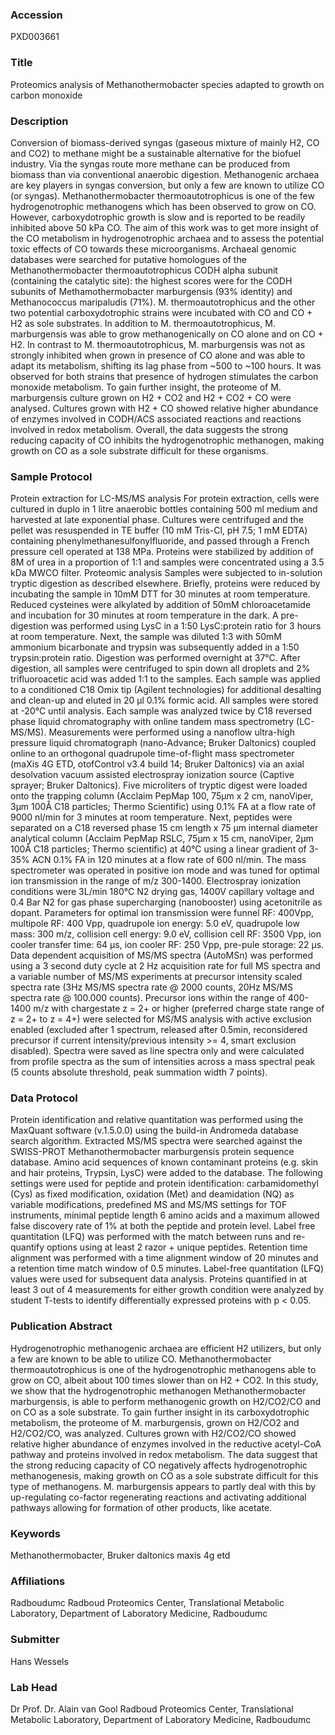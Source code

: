 ### Accession
PXD003661

### Title
Proteomics analysis of Methanothermobacter species adapted to growth on carbon monoxide

### Description
Conversion of biomass-derived syngas (gaseous mixture of mainly H2, CO and CO2) to methane might be a sustainable alternative for the biofuel industry. Via the syngas route more methane can be produced from biomass than via conventional anaerobic digestion. Methanogenic archaea are key players in syngas conversion, but only a few are known to utilize CO (or syngas). Methanothermobacter thermoautotrophicus is one of the few hydrogenotrophic methanogens which has been observed to grow on CO. However, carboxydotrophic growth is slow and is reported to be readily inhibited above 50 kPa CO. The aim of this work was to get more insight of the CO metabolism in hydrogenotrophic archaea and to assess the potential toxic effects of CO towards these microorganisms. Archaeal genomic databases were searched for putative homologues of the Methanothermobacter thermoautotrophicus CODH alpha subunit (containing the catalytic site): the highest scores were for the CODH subunits of Methamothermobacter marburgensis (93% identity) and Methanococcus maripaludis (71%). M. thermoautotrophicus and the other two potential carboxydotrophic strains were incubated with CO and CO + H2 as sole substrates. In addition to M. thermoautotrophicus, M. marburgensis was able to grow methanogenically on CO alone and on CO + H2. In contrast to M. thermoautotrophicus, M. marburgensis was not as strongly inhibited when grown in presence of CO alone and was able to adapt its metabolism, shifting its lag phase from ~500 to ~100 hours. It was observed for both strains that presence of hydrogen stimulates the carbon monoxide metabolism. To gain further insight, the proteome of M. marburgensis culture grown on H2 + CO2 and H2 + CO2 + CO were analysed. Cultures grown with H2 + CO showed relative higher abundance of enzymes involved in CODH/ACS associated reactions and reactions involved in redox metabolism. Overall, the data suggests the strong reducing capacity of CO inhibits the hydrogenotrophic methanogen, making growth on CO as a sole substrate difficult for these organisms.

### Sample Protocol
Protein extraction for LC-MS/MS analysis For protein extraction, cells were cultured in duplo in 1 litre anaerobic bottles containing 500 ml medium and harvested at late exponential phase. Cultures were centrifuged and the pellet was resuspended in TE buffer (10 mM Tris-Cl, pH 7.5; 1 mM EDTA) containing phenylmethanesulfonylfluoride, and passed through a French pressure cell operated at 138 MPa. Proteins were stabilized by addition of 8M of urea in a proportion of 1:1 and samples were concentrated using a 3.5 kDa MWCO filter.   Proteomic analysis Samples were subjected to in-solution tryptic digestion as described elsewhere. Briefly, proteins were reduced by incubating the sample in 10mM DTT for 30 minutes at room temperature. Reduced cysteines were alkylated by addition of 50mM chloroacetamide and incubation for 30 minutes at room temperature in the dark. A pre-digestion was performed using LysC in a 1:50 LysC:protein ratio for 3 hours at room temperature. Next, the sample was diluted 1:3 with 50mM ammonium bicarbonate and trypsin was subsequently added in a 1:50 trypsin:protein ratio. Digestion was performed overnight at 37°C. After digestion, all samples were centrifuged to spin down all droplets and 2% trifluoroacetic acid was added 1:1 to the samples. Each sample was applied to a conditioned C18 Omix tip (Agilent technologies) for additional desalting and clean-up and eluted in 20 µl 0.1% formic acid. All samples were stored at -20°C until analysis.  Each sample was analyzed twice by C18 reversed phase liquid chromatography with online tandem mass spectrometry (LC-MS/MS). Measurements were performed using a nanoflow ultra-high pressure liquid chromatograph (nano-Advance; Bruker Daltonics) coupled online to an orthogonal quadrupole time-of-flight mass spectrometer (maXis 4G ETD, otofControl v3.4 build 14; Bruker Daltonics) via an axial desolvation vacuum assisted electrospray ionization source (Captive sprayer; Bruker Daltonics). Five microliters of tryptic digest were loaded onto the trapping column (Acclaim PepMap 100, 75µm x 2 cm, nanoViper, 3µm 100Å C18 particles; Thermo Scientific) using 0.1% FA at a flow rate of 9000 nl/min for 3 minutes at room temperature. Next, peptides were separated on a C18 reversed phase 15 cm length x 75 µm internal diameter analytical column (Acclaim PepMap RSLC, 75µm x 15 cm, nanoViper, 2µm 100Å C18 particles; Thermo scientific) at 40°C using a linear gradient of 3-35% ACN 0.1% FA in 120 minutes at a flow rate of 600 nl/min. The mass spectrometer was operated in positive ion mode and was tuned for optimal ion transmission in the range of m/z 300-1400. Electrospray ionization conditions were 3L/min 180°C N2 drying gas, 1400V capillary voltage and 0.4 Bar N2 for gas phase supercharging (nanobooster) using acetonitrile as dopant. Parameters for optimal ion transmission were funnel RF: 400Vpp, multipole RF: 400 Vpp, quadrupole ion energy: 5.0 eV, quadrupole low mass: 300 m/z, collision cell energy: 9.0 eV, collision cell RF: 3500 Vpp, ion cooler transfer time: 64 µs, ion cooler RF: 250 Vpp, pre-pule storage: 22 µs. Data dependent acquisition of MS/MS spectra (AutoMSn) was performed using a 3 second duty cycle at 2 Hz acquisition rate for full MS spectra and a variable number of MS/MS experiments at precursor intensity scaled spectra rate (3Hz MS/MS spectra rate @ 2000 counts, 20Hz MS/MS spectra rate @ 100.000 counts). Precursor ions within the range of 400-1400 m/z with chargestate z = 2+ or higher (preferred charge state range of z = 2+ to z = 4+) were selected for MS/MS analysis with active exclusion enabled (excluded after 1 spectrum, released after 0.5min, reconsidered precursor if current intensity/previous intensity >= 4, smart exclusion disabled). Spectra were saved as line spectra only and were calculated from profile spectra as the sum of intensities across a mass spectral peak (5 counts absolute threshold, peak summation width 7 points).

### Data Protocol
Protein identification and relative quantitation was performed using the MaxQuant software (v.1.5.0.0)  using the build-in Andromeda database search algorithm. Extracted MS/MS spectra were searched against the SWISS-PROT Methanothermobacter marburgensis  protein sequence database. Amino acid sequences of known contaminant proteins (e.g. skin and hair proteins, Trypsin, LysC) were added to the database. The following settings were used for peptide and protein identification: carbamidomethyl (Cys) as fixed modification, oxidation (Met) and deamidation (NQ) as variable modifications, predefined MS and MS/MS settings for TOF instruments, minimal peptide length 6 amino acids and a maximum allowed false discovery rate of 1% at both the peptide and protein level. Label free quantitation (LFQ) was performed with the match between runs and re-quantify options using at least 2 razor + unique peptides. Retention time alignment was performed with a time alignment window of 20 minutes and a retention time match window of 0.5 minutes. Label-free quantitation (LFQ) values were used for subsequent data analysis. Proteins quantified in at least 3 out of 4 measurements for either growth condition were analyzed by student T-tests to identify differentially expressed proteins with p < 0.05.

### Publication Abstract
Hydrogenotrophic methanogenic archaea are efficient H2 utilizers, but only a few are known to be able to utilize CO. Methanothermobacter thermoautotrophicus is one of the hydrogenotrophic methanogens able to grow on CO, albeit about 100 times slower than on H2 + CO2. In this study, we show that the hydrogenotrophic methanogen Methanothermobacter marburgensis, is able to perform methanogenic growth on H2/CO2/CO and on CO as a sole substrate. To gain further insight in its carboxydotrophic metabolism, the proteome of M. marburgensis, grown on H2/CO2 and H2/CO2/CO, was analyzed. Cultures grown with H2/CO2/CO showed relative higher abundance of enzymes involved in the reductive acetyl-CoA pathway and proteins involved in redox metabolism. The data suggest that the strong reducing capacity of CO negatively affects hydrogenotrophic methanogenesis, making growth on CO as a sole substrate difficult for this type of methanogens. M. marburgensis appears to partly deal with this by up-regulating co-factor regenerating reactions and activating additional pathways allowing for formation of other products, like acetate.

### Keywords
Methanothermobacter, Bruker daltonics maxis 4g etd

### Affiliations
Radboudumc
Radboud Proteomics Center, Translational Metabolic Laboratory, Department of Laboratory Medicine, Radboudumc

### Submitter
Hans Wessels

### Lab Head
Dr Prof. Dr. Alain van Gool
Radboud Proteomics Center, Translational Metabolic Laboratory, Department of Laboratory Medicine, Radboudumc


